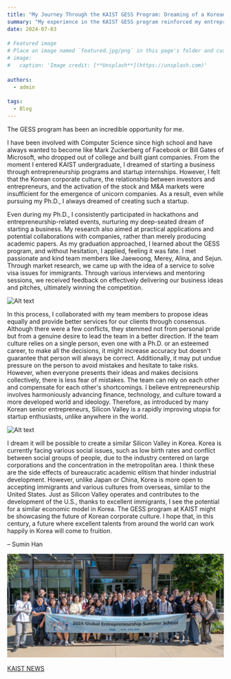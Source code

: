 ```yaml
---
title: "My Journey Through the KAIST GESS Program: Dreaming of a Korean Silicon Valley"
summary: "My experience in the KAIST GESS program reinforced my entrepreneurial vision of creating a Silicon Valley-like ecosystem in Korea, driven by collaboration, diversity, and innovation."
date: 2024-07-03

# Featured image
# Place an image named `featured.jpg/png` in this page's folder and customize its options here.
# image:
#   caption: 'Image credit: [**Unsplash**](https://unsplash.com)'

authors:
  - admin

tags:
  - Blog
---
```




The GESS program has been an incredible opportunity for me.

I have been involved with Computer Science since high school and have always wanted to become like Mark Zuckerberg of Facebook or Bill Gates of Microsoft, who dropped out of college and built giant companies. From the moment I entered KAIST undergraduate, I dreamed of starting a business through entrepreneurship programs and startup internships. However, I felt that the Korean corporate culture, the relationship between investors and entrepreneurs, and the activation of the stock and M&A markets were insufficient for the emergence of unicorn companies. As a result, even while pursuing my Ph.D., I always dreamed of creating such a startup.

Even during my Ph.D., I consistently participated in hackathons and entrepreneurship-related events, nurturing my deep-seated dream of starting a business. My research also aimed at practical applications and potential collaborations with companies, rather than merely producing academic papers. As my graduation approached, I learned about the GESS program, and without hesitation, I applied, feeling it was fate. I met passionate and kind team members like Jaewoong, Merey, Alina, and Sejun. Through market research, we came up with the idea of a service to solve visa issues for immigrants. Through various interviews and mentoring sessions, we received feedback on effectively delivering our business ideas and pitches, ultimately winning the competition.

![Alt text](IMG_1903.JPG)

In this process, I collaborated with my team members to propose ideas equally and provide better services for our clients through consensus. Although there were a few conflicts, they stemmed not from personal pride but from a genuine desire to lead the team in a better direction. If the team culture relies on a single person, even one with a Ph.D. or an esteemed career, to make all the decisions, it might increase accuracy but doesn't guarantee that person will always be correct. Additionally, it may put undue pressure on the person to avoid mistakes and hesitate to take risks. However, when everyone presents their ideas and makes decisions collectively, there is less fear of mistakes. The team can rely on each other and compensate for each other's shortcomings. I believe entrepreneurship involves harmoniously advancing finance, technology, and culture toward a more developed world and ideology. Therefore, as introduced by many Korean senior entrepreneurs, Silicon Valley is a rapidly improving utopia for startup enthusiasts, unlike anywhere in the world.

![Alt text](IMG_2528.JPG)

I dream it will be possible to create a similar Silicon Valley in Korea. Korea is currently facing various social issues, such as low birth rates and conflict between social groups of people, due to the industry centered on large corporations and the concentration in the metropolitan area. I think these are the side effects of bureaucratic academic elitism that hinder industrial development. However, unlike Japan or China, Korea is more open to accepting immigrants and various cultures from overseas, similar to the United States. Just as Silicon Valley operates and contributes to the development of the U.S., thanks to excellent immigrants, I see the potential for a similar economic model in Korea. The GESS program at KAIST might be showcasing the future of Korean corporate culture. I hope that, in this century, a future where excellent talents from around the world can work happily in Korea will come to fruition.  

– Sumin Han

![Alt text](GESS-Broadcom.jpg)

[KAIST NEWS](https://news.kaist.ac.kr/newsen/html/news/?mode=V&mng_no=37970)
